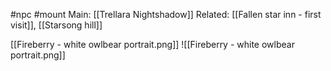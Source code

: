 #npc #mount 
Main: [[Trellara Nightshadow]]
Related: [[Fallen star inn - first visit]], [[Starsong hill]]

[[Fireberry - white owlbear portrait.png]]
![[Fireberry - white owlbear portrait.png]]